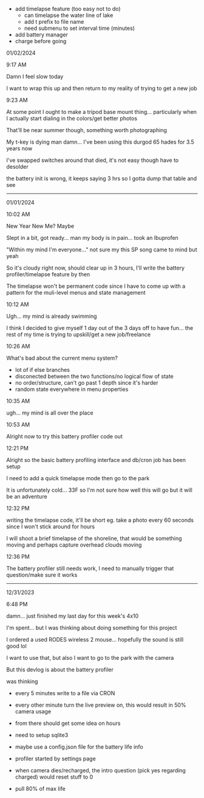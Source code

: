 - add timelapse feature (too easy not to do)
  - can timelapse the water line of lake
  - add t prefix to file name
  - need submenu to set interval time (minutes)
- add battery manager
- charge before going

01/02/2024

9:17 AM

Damn I feel slow today

I want to wrap this up and then return to my reality of trying to get a new job

9:23 AM

At some point I ought to make a tripod base mount thing... particularly when I actually start dialing in the colors/get better photos

That'll be near summer though, something worth photographing

My t-key is dying man damn... I've been using this durgod 65 hades for 3.5 years now

I've swapped switches around that died, it's not easy though have to desolder

the battery init is wrong, it keeps saying 3 hrs so I gotta dump that table and see

---

01/01/2024

10:02 AM

New Year New Me? Maybe

Slept in a bit, got ready... man my body is in pain... took an Ibuprofen

"Within my mind I'm everyone..." not sure my this SP song came to mind but yeah

So it's cloudy right now, should clear up in 3 hours, I'll write the battery profiler/timelapse feature by then

The timelapse won't be permanent code since I have to come up with a pattern for the muli-level menus and state management

10:12 AM

Ugh... my mind is already swimming

I think I decided to give myself 1 day out of the 3 days off to have fun... the rest of my time is trying to upskill/get a new job/freelance

10:26 AM

What's bad about the current menu system?

- lot of if else branches
- disconected between the two functions/no logical flow of state
- no order/structure, can't go past 1 depth since it's harder
- random state everywhere in menu properties

10:35 AM

ugh... my mind is all over the place

10:53 AM

Alright now to try this battery profiler code out

12:21 PM

Alright so the basic battery profiling interface and db/cron job has been setup

I need to add a quick timelapse mode then go to the park

It is unfortunately cold... 33F so I'm not sure how well this will go but it will be an adventure

12:32 PM

writing the timelapse code, it'll be short eg. take a photo every 60 seconds since I won't stick around for hours

I will shoot a brief timelapse of the shoreline, that would be something moving and perhaps capture overhead clouds moving

12:36 PM

The battery profiler still needs work, I need to manually trigger that question/make sure it works

---

12/31/2023

6:48 PM

damn... just finished my last day for this week's 4x10

I'm spent... but I was thinking about doing something for this project

I ordered a used RODES wireless 2 mouse... hopefully the sound is still good lol

I want to use that, but also I want to go to the park with the camera

But this devlog is about the battery profiler

was thinking

- every 5 minutes write to a file via CRON
- every other minute turn the live preview on, this would result in 50% camera usage
- from there should get some idea on hours
- need to setup sqlite3
- maybe use a config.json file for the battery life info

- profiler started by settings page
- when camera dies/recharged, the intro question (pick yes regarding charged) would reset stuff to 0
- pull 80% of max life